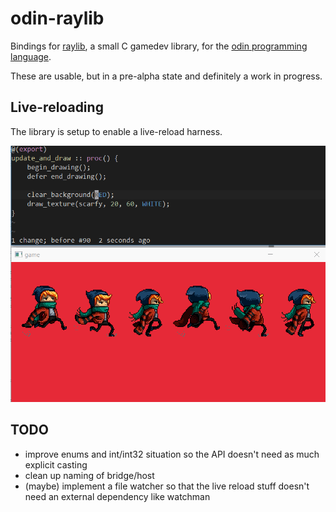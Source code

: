 # odin-raylib

Bindings for [raylib](http://www.raylib.com), a small C gamedev library, for the [odin programming language](https://odin.handmade.network/).

These are usable, but in a pre-alpha state and definitely a work in progress.

## Live-reloading

The library is setup to enable a live-reload harness.

![live reload example](Docs/live-reload.gif)

## TODO

- improve enums and int/int32 situation so the API doesn't need as much explicit casting
- clean up naming of bridge/host
- (maybe) implement a file watcher so that the live reload stuff doesn't need an external dependency like watchman

